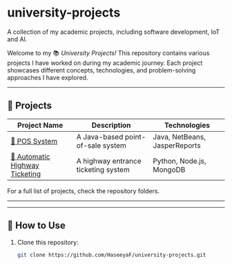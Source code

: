 # university-projects
A collection of my academic projects, including software development, IoT and AI. 

Welcome to my 📚 *University Projects!* This repository contains various projects I have worked on during my academic journey. Each project showcases different concepts, technologies, and problem-solving approaches I have explored.  

---

## 📂 Projects  
| Project Name | Description | Technologies |  
|-------------|------------|-------------|  
| [🔹 POS System](./POS_System/) | A Java-based point-of-sale system | Java, NetBeans, JasperReports |  
| [🔹 Automatic Highway Ticketing](./AHETS/) | A highway entrance ticketing system | Python, Node.js, MongoDB |    

For a full list of projects, check the repository folders.  

--- 

---

## 🚀 How to Use  
1. Clone this repository:  
   ```bash
   git clone https://github.com/HaseeyaF/university-projects.git
